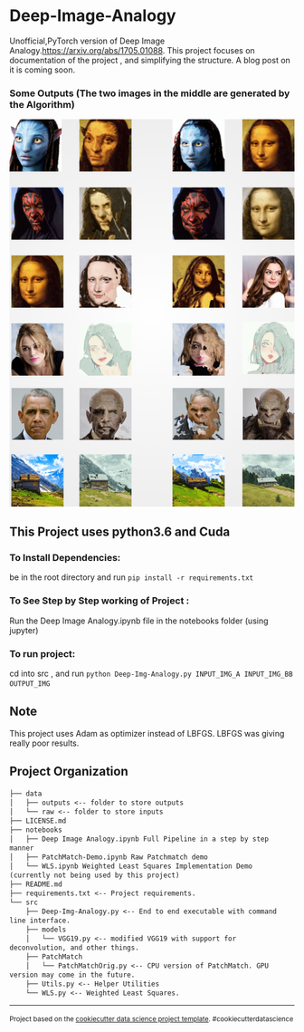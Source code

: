 Deep-Image-Analogy
==============================

Unofficial,PyTorch version of Deep Image Analogy.https://arxiv.org/abs/1705.01088. 
This project focuses on documentation of the project , and simplifying the structure.
A blog post on it is coming soon. 

### Some Outputs (The two images in the middle are generated by the Algorithm) 
![](Demo.png?raw=true)



## This Project uses python3.6 and Cuda

### To Install Dependencies: 
be in the root directory and run `pip install -r requirements.txt` 

### To See Step by Step working of Project : 
Run the Deep Image Analogy.ipynb file in the notebooks folder (using jupyter)

### To run project:
cd into src , and run `python Deep-Img-Analogy.py INPUT_IMG_A INPUT_IMG_BB OUTPUT_IMG` 

## Note 
This project uses Adam as optimizer instead of LBFGS. LBFGS was giving really poor results. 

Project Organization
------------
    ├── data
    │   ├── outputs <-- folder to store outputs
    │   └── raw <-- folder to store inputs
    ├── LICENSE.md
    ├── notebooks
    │   ├── Deep Image Analogy.ipynb Full Pipeline in a step by step manner
    │   ├── PatchMatch-Demo.ipynb Raw Patchmatch demo
    │   └── WLS.ipynb Weighted Least Squares Implementation Demo (currently not being used by this project)
    ├── README.md 
    ├── requirements.txt <-- Project requirements. 
    └── src
        ├── Deep-Img-Analogy.py <-- End to end executable with command line interface.
        ├── models
        │   └── VGG19.py <-- modified VGG19 with support for deconvolution, and other things. 
        ├── PatchMatch
        │   └── PatchMatchOrig.py <-- CPU version of PatchMatch. GPU version may come in the future.
        ├── Utils.py <-- Helper Utilities
        └── WLS.py <-- Weighted Least Squares.
 

--------

<p><small>Project based on the <a target="_blank" href="https://drivendata.github.io/cookiecutter-data-science/">cookiecutter data science project template</a>. #cookiecutterdatascience</small></p>
